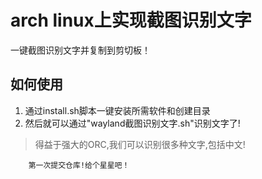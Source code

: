 # arch linux上实现截图识别文字
一键截图识别文字并复制到剪切板！

## 如何使用
1. 通过install.sh脚本一键安装所需软件和创建目录
2. 然后就可以通过"wayland截图识别文字.sh"识别文字了!
> 得益于强大的ORC,我们可以识别很多种文字,包括中文!

		第一次提交仓库!给个星星吧！